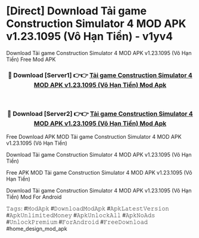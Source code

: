 # [Direct] Download Tải game Construction Simulator 4 MOD APK v1.23.1095 (Vô Hạn Tiền) - v1yv4
Download Tải game Construction Simulator 4 MOD APK v1.23.1095 (Vô Hạn Tiền) Free Mod APK

<div align="center">
<h3>🔴 Download [Server1] 👉👉 <a href="https://apk-comot.site?title=Tải_game_Construction_Simulator_4_MOD_APK_v1.23.1095_(Vô_Hạn_Tiền)">Tải game Construction Simulator 4 MOD APK v1.23.1095 (Vô Hạn Tiền) Mod Apk</a></h3><br>

<h3>🔴 Download [Server2] 👉👉 <a href="https://apk-comot.site?title=Tải_game_Construction_Simulator_4_MOD_APK_v1.23.1095_(Vô_Hạn_Tiền)">Tải game Construction Simulator 4 MOD APK v1.23.1095 (Vô Hạn Tiền) Mod Apk</a></h3>
</div>


Free Download APK MOD Tải game Construction Simulator 4 MOD APK v1.23.1095 (Vô Hạn Tiền)

Download Tải game Construction Simulator 4 MOD APK v1.23.1095 (Vô Hạn Tiền) 

Free APK MOD Tải game Construction Simulator 4 MOD APK v1.23.1095 (Vô Hạn Tiền) 

Download Tải game Construction Simulator 4 MOD APK v1.23.1095 (Vô Hạn Tiền) Mod For Android

𝚃𝚊𝚐𝚜: #𝙼𝚘𝚍𝙰𝚙𝚔 #𝙳𝚘𝚠𝚗𝚕𝚘𝚊𝚍𝙼𝚘𝚍𝙰𝚙𝚔 #𝙰𝚙𝚔𝙻𝚊𝚝𝚎𝚜𝚝𝚅𝚎𝚛𝚜𝚒𝚘𝚗 #𝙰𝚙𝚔𝚄𝚗𝚕𝚒𝚖𝚒𝚝𝚎𝚍𝙼𝚘𝚗𝚎𝚢 #𝙰𝚙𝚔𝚄𝚗𝚕𝚘𝚌𝚔𝙰𝚕𝚕 #𝙰𝚙𝚔𝙽𝚘𝙰𝚍𝚜 #𝚄𝚗𝚕𝚘𝚌𝚔𝙿𝚛𝚎𝚖𝚒𝚞𝚖 #𝙵𝚘𝚛𝙰𝚗𝚍𝚛𝚘𝚒𝚍 #𝙵𝚛𝚎𝚎𝙳𝚘𝚠𝚗𝚕𝚘𝚊𝚍 #home_design_mod_apk